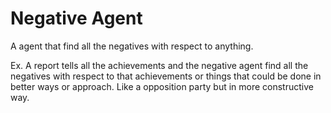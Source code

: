 # Negative Agent

A agent that find all the negatives with respect to anything.

Ex. A report tells all the achievements and the negative agent find all the negatives with respect to that achievements or things that could be done in better ways or approach. Like a opposition party but in more constructive way.

